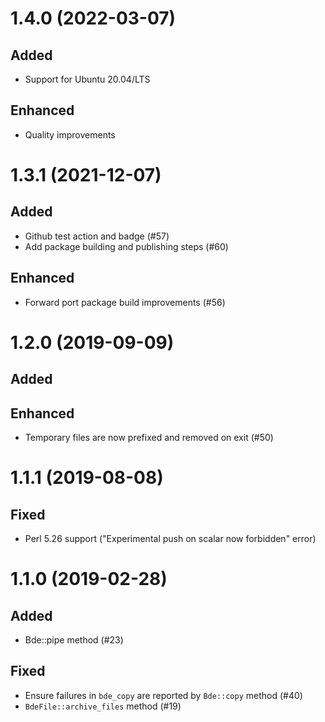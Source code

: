 # 1.4.0 (2022-03-07)

## Added

- Support for Ubuntu 20.04/LTS

## Enhanced

- Quality improvements

# 1.3.1 (2021-12-07)

## Added

- Github test action and badge (#57)
- Add package building and publishing steps (#60)

## Enhanced

- Forward port package build improvements (#56)

# 1.2.0 (2019-09-09)

## Added

## Enhanced

- Temporary files are now prefixed and removed on exit (#50)

# 1.1.1 (2019-08-08)

## Fixed

- Perl 5.26 support ("Experimental push on scalar now forbidden" error)

# 1.1.0 (2019-02-28)

## Added

- Bde::pipe method (#23)

## Fixed

- Ensure failures in `bde_copy` are reported by `Bde::copy` method (#40)
- `BdeFile::archive_files` method (#19)
